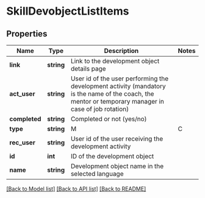 # SkillDevobjectListItems

## Properties
Name | Type | Description | Notes
------------ | ------------- | ------------- | -------------
**link** | **string** | Link to the development object details page | 
**act_user** | **string** | User id of the user performing the development activity (mandatory is the name of the coach, the mentor or temporary manager in case of job rotation) | 
**completed** | **string** | Completed or not (yes/no) | 
**type** | **string** | M|C|J Mentoring, Coaching or Job Rotation | 
**rec_user** | **string** | User id of the user receiving the development activity | 
**id** | **int** | ID of the development object | 
**name** | **string** | Development object name in the selected language | 

[[Back to Model list]](../README.md#documentation-for-models) [[Back to API list]](../README.md#documentation-for-api-endpoints) [[Back to README]](../README.md)


